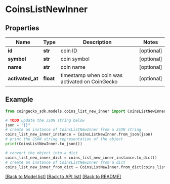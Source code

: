 # CoinsListNewInner


## Properties

Name | Type | Description | Notes
------------ | ------------- | ------------- | -------------
**id** | **str** | coin ID | [optional] 
**symbol** | **str** | coin symbol | [optional] 
**name** | **str** | coin name | [optional] 
**activated_at** | **float** | timestamp when coin was activated on CoinGecko | [optional] 

## Example

```python
from coingecko_sdk.models.coins_list_new_inner import CoinsListNewInner

# TODO update the JSON string below
json = "{}"
# create an instance of CoinsListNewInner from a JSON string
coins_list_new_inner_instance = CoinsListNewInner.from_json(json)
# print the JSON string representation of the object
print(CoinsListNewInner.to_json())

# convert the object into a dict
coins_list_new_inner_dict = coins_list_new_inner_instance.to_dict()
# create an instance of CoinsListNewInner from a dict
coins_list_new_inner_from_dict = CoinsListNewInner.from_dict(coins_list_new_inner_dict)
```
[[Back to Model list]](../README.md#documentation-for-models) [[Back to API list]](../README.md#documentation-for-api-endpoints) [[Back to README]](../README.md)


